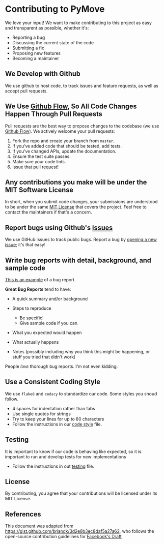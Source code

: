 # Contributing to PyMove
We love your input! We want to make contributing to this project as easy and transparent as possible, whether it's:

-   Reporting a bug
-   Discussing the current state of the code
-   Submitting a fix
-   Proposing new features
-   Becoming a maintainer

## We Develop with Github
We use github to host code, to track issues and feature requests, as well as accept pull requests.

## We Use [Github Flow](https://guides.github.com/introduction/flow/index.html), So All Code Changes Happen Through Pull Requests
Pull requests are the best way to propose changes to the codebase (we use [Github Flow](https://guides.github.com/introduction/flow/index.html)). We actively welcome your pull requests:

1.  Fork the repo and create your branch from `master`.
2.  If you've added code that should be tested, add tests.
3.  If you've changed APIs, update the documentation.
4.  Ensure the test suite passes.
5.  Make sure your code lints.
6.  Issue that pull request!

## Any contributions you make will be under the MIT Software License
In short, when you submit code changes, your submissions are understood to be under the same [MIT License](http://choosealicense.com/licenses/mit/) that covers the project. Feel free to contact the maintainers if that's a concern.

## Report bugs using Github's [issues](https://github.com/InsightLab/PyMove/issues)
We use GitHub issues to track public bugs. Report a bug by [opening a new issue](https://github.com/InsightLab/PyMove/issues/new); it's that easy!

## Write bug reports with detail, background, and sample code
[This is an example](http://stackoverflow.com/q/12488905/180626) of a bug report.

**Great Bug Reports**   tend to have:

-   A quick summary and/or background

-   Steps to reproduce
    -   Be specific!
    -   Give sample code if you can.

-   What you expected would happen

-   What actually happens

-   Notes (possibly including why you think this might be happening, or stuff you tried that didn't work)

People *love* thorough bug reports. I'm not even kidding.

## Use a Consistent Coding Style
We use `flake8` and `codacy` to standardize our code. Some styles you shoud follow.
-   4 spaces for indentation rather than tabs
-   Use single quotes for strings
-   Try to keep your lines for up to 80 characters
-   Follow the instructions in our [code style](.code-style.md) file.

## Testing
It is important to know if our code is behaving like expected, so it is important to run and develop tests for new implementations
-   Follow the instructions in out [testing](.testing.md) file.

## License
By contributing, you agree that your contributions will be licensed under its MIT License.

## References
This document was adapted from <https://gist.github.com/briandk/3d2e8b3ec8daf5a27a62>, who follows the open-source contribution guidelines for [Facebook's Draft](https://github.com/facebook/draft-js/blob/a9316a723f9e918afde44dea68b5f9f39b7d9b00/CONTRIBUTING.md)
